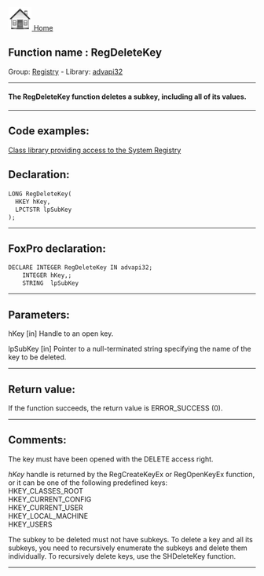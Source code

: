 [<img src="../../images/home.png"> Home ](https://github.com/VFPX/Win32API)  

## Function name : RegDeleteKey
Group: [Registry](../../functions_group.md#Registry)  -  Library: [advapi32](../../../libraries.md#advapi32)  
***  


#### The RegDeleteKey function deletes a subkey, including all of its values.
***  


## Code examples:
[Class library providing access to the System Registry](../../samples/sample_472.md)  

## Declaration:
```foxpro  
LONG RegDeleteKey(
  HKEY hKey,
  LPCTSTR lpSubKey
);  
```  
***  


## FoxPro declaration:
```foxpro  
DECLARE INTEGER RegDeleteKey IN advapi32;
	INTEGER hKey,;
	STRING  lpSubKey  
```  
***  


## Parameters:
hKey 
[in] Handle to an open key.

lpSubKey 
[in] Pointer to a null-terminated string specifying the name of the key to be deleted.  
***  


## Return value:
If the function succeeds, the return value is ERROR_SUCCESS (0).  
***  


## Comments:
The key must have been opened with the DELETE access right.  
  
<Em>hKey</Em> handle is returned by the RegCreateKeyEx or RegOpenKeyEx function, or it can be one of the following predefined keys:  
HKEY_CLASSES_ROOT  
HKEY_CURRENT_CONFIG  
HKEY_CURRENT_USER  
HKEY_LOCAL_MACHINE  
HKEY_USERS  
  
The subkey to be deleted must not have subkeys. To delete a key and all its subkeys, you need to recursively enumerate the subkeys and delete them individually. To recursively delete keys, use the SHDeleteKey function.  
  
***  

